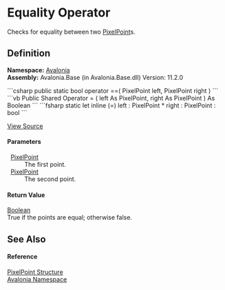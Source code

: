# Equality Operator


Checks for equality between two <a href="T_Avalonia_PixelPoint">PixelPoint</a>s.



## Definition
**Namespace:** <a href="N_Avalonia">Avalonia</a>  
**Assembly:** Avalonia.Base (in Avalonia.Base.dll) Version: 11.2.0

<Tabs groupId="api-code-preview">
<TabItem value="csharp" label="C#">
```csharp
public static bool operator ==(
	PixelPoint left,
	PixelPoint right
)
```
</TabItem>
<TabItem value="vb" label="VB">
```vb
Public Shared Operator = ( 
	left As PixelPoint,
	right As PixelPoint
) As Boolean
```
</TabItem>
<TabItem value="fsharp" label="F#">
```fsharp
static let inline (=)
        left : PixelPoint * 
        right : PixelPoint  : bool
```
</TabItem>
</Tabs>



<a href="https://github.com/AvaloniaUI/Avalonia/tree/master/src/Avalonia.Base/PixelPoint.cs#L46" title="View the source code">View Source</a>



#### Parameters
<dl><dt>  <a href="T_Avalonia_PixelPoint">PixelPoint</a></dt><dd>The first point.</dd><dt>  <a href="T_Avalonia_PixelPoint">PixelPoint</a></dt><dd>The second point.</dd></dl>

#### Return Value
<a href="https://learn.microsoft.com/dotnet/api/system.boolean" target="_blank" rel="noopener noreferrer">Boolean</a>  
True if the points are equal; otherwise false.

## See Also


#### Reference
<a href="T_Avalonia_PixelPoint">PixelPoint Structure</a>  
<a href="N_Avalonia">Avalonia Namespace</a>  


